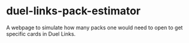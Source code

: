 # duel-links-pack-estimator
A webpage to simulate how many packs one would need to open to get specific cards in Duel Links.
